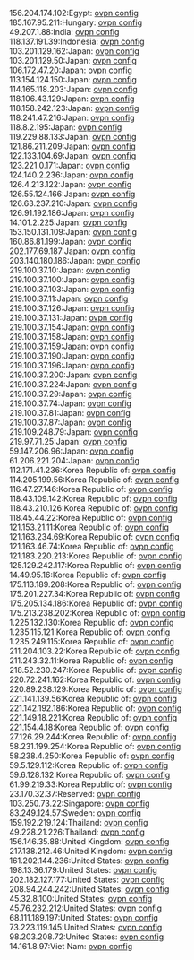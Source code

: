 156.204.174.102:Egypt: [ovpn config](vpn/156_204_174_102.ovpn)  
185.167.95.211:Hungary: [ovpn config](vpn/185_167_95_211.ovpn)  
49.207.1.88:India: [ovpn config](vpn/49_207_1_88.ovpn)  
118.137.191.39:Indonesia: [ovpn config](vpn/118_137_191_39.ovpn)  
103.201.129.162:Japan: [ovpn config](vpn/103_201_129_162.ovpn)  
103.201.129.50:Japan: [ovpn config](vpn/103_201_129_50.ovpn)  
106.172.47.20:Japan: [ovpn config](vpn/106_172_47_20.ovpn)  
113.154.124.150:Japan: [ovpn config](vpn/113_154_124_150.ovpn)  
114.165.118.203:Japan: [ovpn config](vpn/114_165_118_203.ovpn)  
118.106.43.129:Japan: [ovpn config](vpn/118_106_43_129.ovpn)  
118.158.242.123:Japan: [ovpn config](vpn/118_158_242_123.ovpn)  
118.241.47.216:Japan: [ovpn config](vpn/118_241_47_216.ovpn)  
118.8.2.195:Japan: [ovpn config](vpn/118_8_2_195.ovpn)  
119.229.88.133:Japan: [ovpn config](vpn/119_229_88_133.ovpn)  
121.86.211.209:Japan: [ovpn config](vpn/121_86_211_209.ovpn)  
122.133.104.69:Japan: [ovpn config](vpn/122_133_104_69.ovpn)  
123.221.0.171:Japan: [ovpn config](vpn/123_221_0_171.ovpn)  
124.140.2.236:Japan: [ovpn config](vpn/124_140_2_236.ovpn)  
126.4.213.122:Japan: [ovpn config](vpn/126_4_213_122.ovpn)  
126.55.124.166:Japan: [ovpn config](vpn/126_55_124_166.ovpn)  
126.63.237.210:Japan: [ovpn config](vpn/126_63_237_210.ovpn)  
126.91.192.186:Japan: [ovpn config](vpn/126_91_192_186.ovpn)  
14.101.2.225:Japan: [ovpn config](vpn/14_101_2_225.ovpn)  
153.150.131.109:Japan: [ovpn config](vpn/153_150_131_109.ovpn)  
160.86.81.199:Japan: [ovpn config](vpn/160_86_81_199.ovpn)  
202.177.69.187:Japan: [ovpn config](vpn/202_177_69_187.ovpn)  
203.140.180.186:Japan: [ovpn config](vpn/203_140_180_186.ovpn)  
219.100.37.10:Japan: [ovpn config](vpn/219_100_37_10.ovpn)  
219.100.37.100:Japan: [ovpn config](vpn/219_100_37_100.ovpn)  
219.100.37.103:Japan: [ovpn config](vpn/219_100_37_103.ovpn)  
219.100.37.11:Japan: [ovpn config](vpn/219_100_37_11.ovpn)  
219.100.37.126:Japan: [ovpn config](vpn/219_100_37_126.ovpn)  
219.100.37.131:Japan: [ovpn config](vpn/219_100_37_131.ovpn)  
219.100.37.154:Japan: [ovpn config](vpn/219_100_37_154.ovpn)  
219.100.37.158:Japan: [ovpn config](vpn/219_100_37_158.ovpn)  
219.100.37.159:Japan: [ovpn config](vpn/219_100_37_159.ovpn)  
219.100.37.190:Japan: [ovpn config](vpn/219_100_37_190.ovpn)  
219.100.37.196:Japan: [ovpn config](vpn/219_100_37_196.ovpn)  
219.100.37.200:Japan: [ovpn config](vpn/219_100_37_200.ovpn)  
219.100.37.224:Japan: [ovpn config](vpn/219_100_37_224.ovpn)  
219.100.37.29:Japan: [ovpn config](vpn/219_100_37_29.ovpn)  
219.100.37.74:Japan: [ovpn config](vpn/219_100_37_74.ovpn)  
219.100.37.81:Japan: [ovpn config](vpn/219_100_37_81.ovpn)  
219.100.37.87:Japan: [ovpn config](vpn/219_100_37_87.ovpn)  
219.109.248.79:Japan: [ovpn config](vpn/219_109_248_79.ovpn)  
219.97.71.25:Japan: [ovpn config](vpn/219_97_71_25.ovpn)  
59.147.206.96:Japan: [ovpn config](vpn/59_147_206_96.ovpn)  
61.206.221.204:Japan: [ovpn config](vpn/61_206_221_204.ovpn)  
112.171.41.236:Korea Republic of: [ovpn config](vpn/112_171_41_236.ovpn)  
114.205.199.56:Korea Republic of: [ovpn config](vpn/114_205_199_56.ovpn)  
116.47.27.146:Korea Republic of: [ovpn config](vpn/116_47_27_146.ovpn)  
118.43.109.142:Korea Republic of: [ovpn config](vpn/118_43_109_142.ovpn)  
118.43.210.126:Korea Republic of: [ovpn config](vpn/118_43_210_126.ovpn)  
118.45.44.22:Korea Republic of: [ovpn config](vpn/118_45_44_22.ovpn)  
121.153.21.11:Korea Republic of: [ovpn config](vpn/121_153_21_11.ovpn)  
121.163.234.69:Korea Republic of: [ovpn config](vpn/121_163_234_69.ovpn)  
121.163.46.74:Korea Republic of: [ovpn config](vpn/121_163_46_74.ovpn)  
121.183.220.213:Korea Republic of: [ovpn config](vpn/121_183_220_213.ovpn)  
125.129.242.117:Korea Republic of: [ovpn config](vpn/125_129_242_117.ovpn)  
14.49.95.16:Korea Republic of: [ovpn config](vpn/14_49_95_16.ovpn)  
175.113.189.208:Korea Republic of: [ovpn config](vpn/175_113_189_208.ovpn)  
175.201.227.34:Korea Republic of: [ovpn config](vpn/175_201_227_34.ovpn)  
175.205.134.186:Korea Republic of: [ovpn config](vpn/175_205_134_186.ovpn)  
175.213.238.202:Korea Republic of: [ovpn config](vpn/175_213_238_202.ovpn)  
1.225.132.130:Korea Republic of: [ovpn config](vpn/1_225_132_130.ovpn)  
1.235.115.121:Korea Republic of: [ovpn config](vpn/1_235_115_121.ovpn)  
1.235.249.115:Korea Republic of: [ovpn config](vpn/1_235_249_115.ovpn)  
211.204.103.22:Korea Republic of: [ovpn config](vpn/211_204_103_22.ovpn)  
211.243.32.11:Korea Republic of: [ovpn config](vpn/211_243_32_11.ovpn)  
218.52.230.247:Korea Republic of: [ovpn config](vpn/218_52_230_247.ovpn)  
220.72.241.162:Korea Republic of: [ovpn config](vpn/220_72_241_162.ovpn)  
220.89.238.129:Korea Republic of: [ovpn config](vpn/220_89_238_129.ovpn)  
221.141.139.56:Korea Republic of: [ovpn config](vpn/221_141_139_56.ovpn)  
221.142.192.186:Korea Republic of: [ovpn config](vpn/221_142_192_186.ovpn)  
221.149.18.221:Korea Republic of: [ovpn config](vpn/221_149_18_221.ovpn)  
221.154.4.18:Korea Republic of: [ovpn config](vpn/221_154_4_18.ovpn)  
27.126.29.244:Korea Republic of: [ovpn config](vpn/27_126_29_244.ovpn)  
58.231.199.254:Korea Republic of: [ovpn config](vpn/58_231_199_254.ovpn)  
58.238.4.250:Korea Republic of: [ovpn config](vpn/58_238_4_250.ovpn)  
59.5.129.112:Korea Republic of: [ovpn config](vpn/59_5_129_112.ovpn)  
59.6.128.132:Korea Republic of: [ovpn config](vpn/59_6_128_132.ovpn)  
61.99.219.33:Korea Republic of: [ovpn config](vpn/61_99_219_33.ovpn)  
23.170.32.37:Reserved: [ovpn config](vpn/23_170_32_37.ovpn)  
103.250.73.22:Singapore: [ovpn config](vpn/103_250_73_22.ovpn)  
83.249.124.57:Sweden: [ovpn config](vpn/83_249_124_57.ovpn)  
159.192.219.124:Thailand: [ovpn config](vpn/159_192_219_124.ovpn)  
49.228.21.226:Thailand: [ovpn config](vpn/49_228_21_226.ovpn)  
156.146.35.88:United Kingdom: [ovpn config](vpn/156_146_35_88.ovpn)  
217.138.212.46:United Kingdom: [ovpn config](vpn/217_138_212_46.ovpn)  
161.202.144.236:United States: [ovpn config](vpn/161_202_144_236.ovpn)  
198.13.36.179:United States: [ovpn config](vpn/198_13_36_179.ovpn)  
202.182.127.177:United States: [ovpn config](vpn/202_182_127_177.ovpn)  
208.94.244.242:United States: [ovpn config](vpn/208_94_244_242.ovpn)  
45.32.8.100:United States: [ovpn config](vpn/45_32_8_100.ovpn)  
45.76.232.212:United States: [ovpn config](vpn/45_76_232_212.ovpn)  
68.111.189.197:United States: [ovpn config](vpn/68_111_189_197.ovpn)  
73.223.119.145:United States: [ovpn config](vpn/73_223_119_145.ovpn)  
98.203.208.72:United States: [ovpn config](vpn/98_203_208_72.ovpn)  
14.161.8.97:Viet Nam: [ovpn config](vpn/14_161_8_97.ovpn)  
